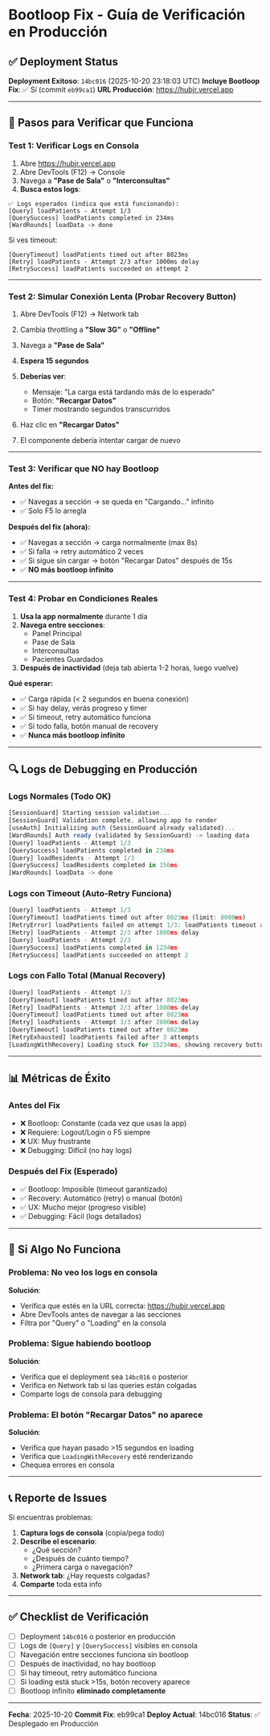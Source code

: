 # Bootloop Fix - Guía de Verificación en Producción

## ✅ Deployment Status

**Deployment Exitoso**: `14bc016` (2025-10-20 23:18:03 UTC)
**Incluye Bootloop Fix**: ✅ Sí (commit `eb99ca1`)
**URL Producción**: https://hubjr.vercel.app

---

## 🧪 Pasos para Verificar que Funciona

### **Test 1: Verificar Logs en Consola**

1. Abre https://hubjr.vercel.app
2. Abre DevTools (F12) → Console
3. Navega a **"Pase de Sala"** o **"Interconsultas"**
4. **Busca estos logs**:

```
✅ Logs esperados (indica que está funcionando):
[Query] loadPatients - Attempt 1/3
[QuerySuccess] loadPatients completed in 234ms
[WardRounds] loadData -> done
```

Si ves timeout:
```
[QueryTimeout] loadPatients timed out after 8023ms
[Retry] loadPatients - Attempt 2/3 after 1000ms delay
[RetrySuccess] loadPatients succeeded on attempt 2
```

---

### **Test 2: Simular Conexión Lenta (Probar Recovery Button)**

1. Abre DevTools (F12) → Network tab
2. Cambia throttling a **"Slow 3G"** o **"Offline"**
3. Navega a **"Pase de Sala"**
4. **Espera 15 segundos**
5. **Deberías ver**:
   - Mensaje: "La carga está tardando más de lo esperado"
   - Botón: **"Recargar Datos"**
   - Timer mostrando segundos transcurridos

6. Haz clic en **"Recargar Datos"**
7. El componente debería intentar cargar de nuevo

---

### **Test 3: Verificar que NO hay Bootloop**

**Antes del fix:**
- ✅ Navegas a sección → se queda en "Cargando..." infinito
- ✅ Solo F5 lo arregla

**Después del fix (ahora):**
- ✅ Navegas a sección → carga normalmente (max 8s)
- ✅ Si falla → retry automático 2 veces
- ✅ Si sigue sin cargar → botón "Recargar Datos" después de 15s
- ✅ **NO más bootloop infinito**

---

### **Test 4: Probar en Condiciones Reales**

1. **Usa la app normalmente** durante 1 día
2. **Navega entre secciones**:
   - Panel Principal
   - Pase de Sala
   - Interconsultas
   - Pacientes Guardados
3. **Después de inactividad** (deja tab abierta 1-2 horas, luego vuelve)

**Qué esperar:**
- ✅ Carga rápida (< 2 segundos en buena conexión)
- ✅ Si hay delay, verás progreso y timer
- ✅ Si timeout, retry automático funciona
- ✅ Si todo falla, botón manual de recovery
- ✅ **Nunca más bootloop infinito**

---

## 🔍 Logs de Debugging en Producción

### **Logs Normales (Todo OK)**
```javascript
[SessionGuard] Starting session validation...
[SessionGuard] Validation complete, allowing app to render
[useAuth] Initializing auth (SessionGuard already validated)...
[WardRounds] Auth ready (validated by SessionGuard) -> loading data
[Query] loadPatients - Attempt 1/3
[QuerySuccess] loadPatients completed in 234ms
[Query] loadResidents - Attempt 1/3
[QuerySuccess] loadResidents completed in 156ms
[WardRounds] loadData -> done
```

### **Logs con Timeout (Auto-Retry Funciona)**
```javascript
[Query] loadPatients - Attempt 1/3
[QueryTimeout] loadPatients timed out after 8023ms (limit: 8000ms)
[RetryError] loadPatients failed on attempt 1/3: loadPatients timeout after 8000ms
[Retry] loadPatients - Attempt 2/3 after 1000ms delay
[Query] loadPatients - Attempt 2/3
[QuerySuccess] loadPatients completed in 1234ms
[RetrySuccess] loadPatients succeeded on attempt 2
```

### **Logs con Fallo Total (Manual Recovery)**
```javascript
[Query] loadPatients - Attempt 1/3
[QueryTimeout] loadPatients timed out after 8023ms
[Retry] loadPatients - Attempt 2/3 after 1000ms delay
[QueryTimeout] loadPatients timed out after 8023ms
[Retry] loadPatients - Attempt 3/3 after 2000ms delay
[QueryTimeout] loadPatients timed out after 8023ms
[RetryExhausted] loadPatients failed after 3 attempts
[LoadingWithRecovery] Loading stuck for 15234ms, showing recovery button
```

---

## 📊 Métricas de Éxito

### **Antes del Fix**
- ❌ Bootloop: Constante (cada vez que usas la app)
- ❌ Requiere: Logout/Login o F5 siempre
- ❌ UX: Muy frustrante
- ❌ Debugging: Difícil (no hay logs)

### **Después del Fix (Esperado)**
- ✅ Bootloop: Imposible (timeout garantizado)
- ✅ Recovery: Automático (retry) o manual (botón)
- ✅ UX: Mucho mejor (progreso visible)
- ✅ Debugging: Fácil (logs detallados)

---

## 🐛 Si Algo No Funciona

### **Problema: No veo los logs en consola**
**Solución**:
- Verifica que estés en la URL correcta: https://hubjr.vercel.app
- Abre DevTools antes de navegar a las secciones
- Filtra por "Query" o "Loading" en la consola

### **Problema: Sigue habiendo bootloop**
**Solución**:
- Verifica que el deployment sea `14bc016` o posterior
- Verifica en Network tab si las queries están colgadas
- Comparte logs de consola para debugging

### **Problema: El botón "Recargar Datos" no aparece**
**Solución**:
- Verifica que hayan pasado >15 segundos en loading
- Verifica que `LoadingWithRecovery` esté renderizando
- Chequea errores en consola

---

## 📞 Reporte de Issues

Si encuentras problemas:

1. **Captura logs de consola** (copia/pega todo)
2. **Describe el escenario**:
   - ¿Qué sección?
   - ¿Después de cuánto tiempo?
   - ¿Primera carga o navegación?
3. **Network tab**: ¿Hay requests colgadas?
4. **Comparte** toda esta info

---

## ✅ Checklist de Verificación

- [ ] Deployment `14bc016` o posterior en producción
- [ ] Logs de `[Query]` y `[QuerySuccess]` visibles en consola
- [ ] Navegación entre secciones funciona sin bootloop
- [ ] Después de inactividad, no hay bootloop
- [ ] Si hay timeout, retry automático funciona
- [ ] Si loading está stuck >15s, botón recovery aparece
- [ ] Bootloop infinito **eliminado completamente**

---

**Fecha**: 2025-10-20
**Commit Fix**: eb99ca1
**Deploy Actual**: 14bc016
**Status**: ✅ Desplegado en Producción
